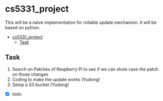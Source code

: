 # cs5331_project

This will be a naive implementation for rollable update mechanism. It will be based on python.
- [cs5331_project](#cs5331_project)
  - [Task](#task)

## Task

1. Search on Patches of Respberry Pi to see if we can show case the patch on those changes
2. Coding to make the update works (Yudong)
3. Setup a S3 bucket (Yudong)

- [x] todo 

